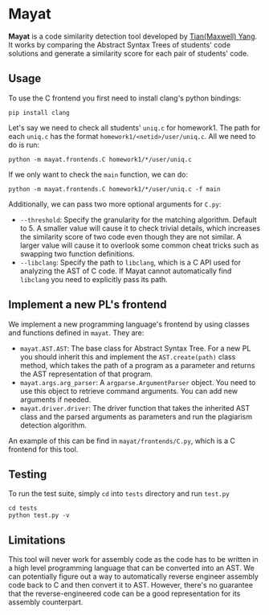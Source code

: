 # Mayat

**Mayat** is a code similarity detection tool developed by [Tian(Maxwell) Yang](https://github.com/AlpacaMax). It works by comparing the Abstract Syntax Trees of students' code solutions and generate a similarity score for each pair of students' code.

## Usage
To use the C frontend you first need to install clang's python bindings:

```
pip install clang
```

Let's say we need to check all students' `uniq.c` for homework1. The path for each `uniq.c` has the format `homework1/<netid>/user/uniq.c`. All we need to do is run:
```
python -m mayat.frontends.C homework1/*/user/uniq.c
```

If we only want to check the `main` function, we can do:
```
python -m mayat.frontends.C homework1/*/user/uniq.c -f main
```

   Additionally, we can pass two more optional arguments for `C.py`:
   - `--threshold`: Specify the granularity for the matching algorithm. Default to 5. A smaller value will cause it to check trivial details, which increases the similarity score of two code even though they are not similar. A larger value will cause it to overlook some common cheat tricks such as swapping two function definitions.
   - `--libclang`: Specify the path to `libclang`, which is a C API used for analyzing the AST of C code. If Mayat cannot automatically find `libclang` you need to explicitly pass its path.

## Implement a new PL's frontend
We implement a new programming language's frontend by using classes and functions defined in `mayat`. They are:
- `mayat.AST.AST`: The base class for Abstract Syntax Tree. For a new PL you should inherit this and implement the `AST.create(path)` class method, which takes the path of a program as a parameter and returns the AST representation of that program.
- `mayat.args.arg_parser`: A `argparse.ArgumentParser` object. You need to use this object to retrieve command arguments. You can add new arguments if needed.
- `mayat.driver.driver`: The driver function that takes the inherited AST class and the parsed arguments as parameters and run the plagiarism detection algorithm.

An example of this can be find in `mayat/frontends/C.py`, which is a C frontend for this tool.

## Testing
To run the test suite, simply `cd` into `tests` directory and run `test.py`
```
cd tests
python test.py -v
```

## Limitations
This tool will never work for assembly code as the code has to be written in a high level programming language that can be converted into an AST. We can potentially figure out a way to automatically reverse engineer assembly code back to C and then convert it to AST. However, there's no guarantee that the reverse-engineered code can be a good representation for its assembly counterpart.
